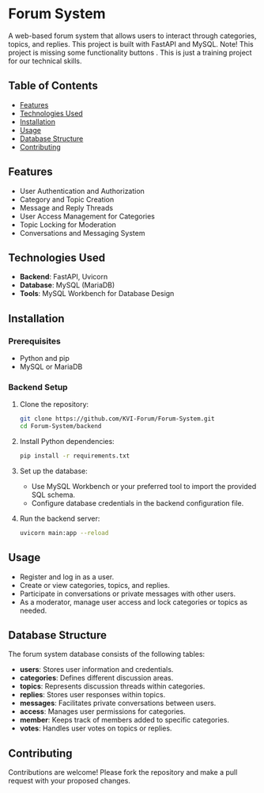 # Forum System

A web-based forum system that allows users to interact through categories, topics, and replies. This project is built with FastAPI and MySQL.
Note! This project is missing some functionality buttons . This is just a training project for our technical skills.

## Table of Contents

- [Features](#features)
- [Technologies Used](#technologies-used)
- [Installation](#installation)
- [Usage](#usage)
- [Database Structure](#database-structure)
- [Contributing](#contributing)

## Features

- User Authentication and Authorization
- Category and Topic Creation
- Message and Reply Threads
- User Access Management for Categories
- Topic Locking for Moderation
- Conversations and Messaging System

## Technologies Used

- **Backend**: FastAPI, Uvicorn
- **Database**: MySQL (MariaDB)
- **Tools**: MySQL Workbench for Database Design

## Installation

### Prerequisites

- Python and pip
- MySQL or MariaDB

### Backend Setup

1. Clone the repository:

   ```bash
   git clone https://github.com/KVI-Forum/Forum-System.git
   cd Forum-System/backend
2. Install Python dependencies:

   ```bash
   pip install -r requirements.txt
3. Set up the database:
   - Use MySQL Workbench or your preferred tool to import the provided SQL schema.
   - Configure database credentials in the backend configuration file.

4. Run the backend server:

   ```bash
   uvicorn main:app --reload
## Usage

- Register and log in as a user.
- Create or view categories, topics, and replies.
- Participate in conversations or private messages with other users.
- As a moderator, manage user access and lock categories or topics as needed.

## Database Structure

The forum system database consists of the following tables:

- **users**: Stores user information and credentials.
- **categories**: Defines different discussion areas.
- **topics**: Represents discussion threads within categories.
- **replies**: Stores user responses within topics.
- **messages**: Facilitates private conversations between users.
- **access**: Manages user permissions for categories.
- **member**: Keeps track of members added to specific categories.
- **votes**: Handles user votes on topics or replies.

## Contributing

Contributions are welcome! Please fork the repository and make a pull request with your proposed changes.
